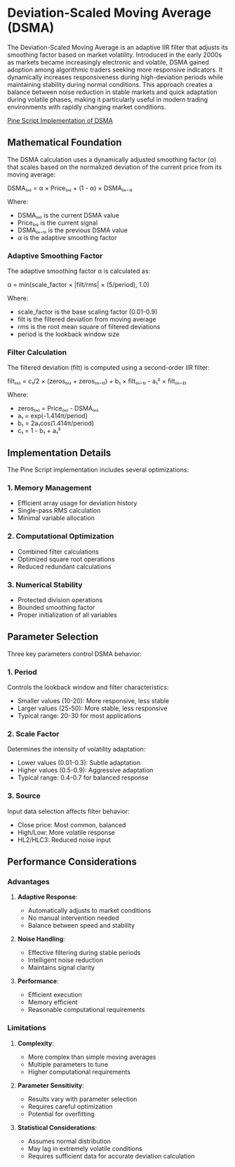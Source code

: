 # Deviation-Scaled Moving Average (DSMA)

The Deviation-Scaled Moving Average is an adaptive IIR filter that adjusts its smoothing factor based on market volatility. Introduced in the early 2000s as markets became increasingly electronic and volatile, DSMA gained adoption among algorithmic traders seeking more responsive indicators. It dynamically increases responsiveness during high-deviation periods while maintaining stability during normal conditions. This approach creates a balance between noise reduction in stable markets and quick adaptation during volatile phases, making it particularly useful in modern trading environments with rapidly changing market conditions.

[Pine Script Implementation of DSMA](https://github.com/mihakralj/pinescript/blob/main/indicators/trends_IIR/dsma.pine)

## Mathematical Foundation

The DSMA calculation uses a dynamically adjusted smoothing factor (α) that scales based on the normalized deviation of the current price from its moving average:

DSMA₍ₙ₎ = α × Price₍ₙ₎ + (1 - α) × DSMA₍ₙ₋₁₎

Where:

- DSMA₍ₙ₎ is the current DSMA value
- Price₍ₙ₎ is the current signal
- DSMA₍ₙ₋₁₎ is the previous DSMA value
- α is the adaptive smoothing factor

### Adaptive Smoothing Factor

The adaptive smoothing factor α is calculated as:

α = min(scale_factor × |filt/rms| × (5/period), 1.0)

Where:

- scale_factor is the base scaling factor (0.01-0.9)
- filt is the filtered deviation from moving average
- rms is the root mean square of filtered deviations
- period is the lookback window size

### Filter Calculation

The filtered deviation (filt) is computed using a second-order IIR filter:

filt₍ₙ₎ = c₁/2 × (zeros₍ₙ₎ + zeros₍ₙ₋₁₎) + b₁ × filt₍ₙ₋₁₎ - a₁² × filt₍ₙ₋₂₎

Where:

- zeros₍ₙ₎ = Price₍ₙ₎ - DSMA₍ₙ₎
- a₁ = exp(-1.414π/period)
- b₁ = 2a₁cos(1.414π/period)
- c₁ = 1 - b₁ + a₁²

## Implementation Details

The Pine Script implementation includes several optimizations:

### 1. Memory Management

- Efficient array usage for deviation history
- Single-pass RMS calculation
- Minimal variable allocation

### 2. Computational Optimization

- Combined filter calculations
- Optimized square root operations
- Reduced redundant calculations

### 3. Numerical Stability

- Protected division operations
- Bounded smoothing factor
- Proper initialization of all variables

## Parameter Selection

Three key parameters control DSMA behavior:

### 1. Period

Controls the lookback window and filter characteristics:

- Smaller values (10-20): More responsive, less stable
- Larger values (25-50): More stable, less responsive
- Typical range: 20-30 for most applications

### 2. Scale Factor

Determines the intensity of volatility adaptation:

- Lower values (0.01-0.3): Subtle adaptation
- Higher values (0.5-0.9): Aggressive adaptation
- Typical range: 0.4-0.7 for balanced response

### 3. Source

Input data selection affects filter behavior:

- Close price: Most common, balanced
- High/Low: More volatile response
- HL2/HLC3: Reduced noise input

## Performance Considerations

### Advantages

1. **Adaptive Response**:
   - Automatically adjusts to market conditions
   - No manual intervention needed
   - Balance between speed and stability

2. **Noise Handling**:
   - Effective filtering during stable periods
   - Intelligent noise reduction
   - Maintains signal clarity

3. **Performance**:
   - Efficient execution
   - Memory efficient
   - Reasonable computational requirements

### Limitations

1. **Complexity**:
   - More complex than simple moving averages
   - Multiple parameters to tune
   - Higher computational requirements

2. **Parameter Sensitivity**:
   - Results vary with parameter selection
   - Requires careful optimization
   - Potential for overfitting

3. **Statistical Considerations**:
   - Assumes normal distribution
   - May lag in extremely volatile conditions
   - Requires sufficient data for accurate deviation calculation

